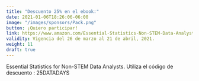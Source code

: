 ```yaml
---
title: "Descuento 25% en el ebook:"
date: 2021-01-06T18:26:06-06:00
image: "/images/sponsors/Pack.png"
button: ¡Quiero participar!
link: https://www.amazon.com/Essential-Statistics-Non-STEM-Data-Analysts/dp/1838984844/ref=sr_1_1?dchild=1&keywords=Essential+Statistics+for+Non-STEM+Data+Analysts&qid=1608186986&sr=8-1#customerReviews
validity: Vigencia del 26 de marzo al 21 de abril, 2021.
weight: 11
draft: true
---
```


Essential Statistics for Non-STEM Data Analysts. Utiliza el código de descuento : 25DATADAYS

